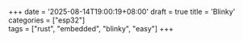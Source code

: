 +++
date = '2025-08-14T19:00:19+08:00'
draft = true
title = 'Blinky'
categories = ["esp32"]  
tags = ["rust", "embedded", "blinky", "easy"]
+++

